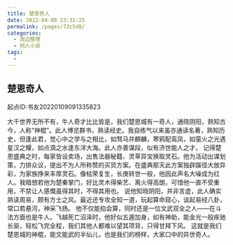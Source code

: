 ```yaml
---
title: 楚恩奇人
date: 2022-04-08 23:31:25
permalink: /pages/72c5d8/
categories:
  - 周边整理
  - 同人小说
tags:
  - 
---
```

## 楚恩奇人

起点ID:书友20220109091335823

大千世界无所不有，牛人奇才比比皆是，我们楚恩城有一奇人，通晓阴阳，熟知古今，人称“神棍”。此人博览群书，熟读经史。我自练气以来虽亦通读名著，熟知历史，但逢此君，觉心中之学与之相比，如驽马并麒麟，寒鸦配鸾凤，如萤火之光遇星汉之耀，如点滴之水逢东洋大海。此人亦善谋段，似有济世能人之才。 记得楚恩盛典之时，每家皆设卖场，出售法器秘籍、灵草异宝换取灵石。他为活动出谋划策，力排众议，提出不为人所称赞的买货方案。在盛典那天此方案独辟蹊径大放异彩，为家族挣来丰厚灵石。像枯荣复生，长庚转世一般，他因此声名大噪成为红人。我暗想若他为楚秦掌门，好比灵木得柴艺、离火得高朗，可惜他一直不受重用，不禁让人感慨虽得其时，不得其用也。 说他知晓阴阳，并非言虚，此人确实熟读周易，颇有方士之风。最近还专攻全知一道，玩起算命窥心，谈起易经八卦，常口若悬河，神采飞扬。 他不仅能掐会算，同时还是一位文武双全之人——在斗法方面也是牛人。飞越死亡沼泽时，他好似五遁加身，如有神助，能金光一般疾驰长驱，轻松飞完全程，我们其他人都难以望其项背，只得甘拜下风。 这就是我们楚恩城的神棍，能文能武的半仙儿，也是我们的榜样，大家口中的异世奇人。
